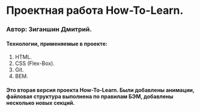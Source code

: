 # Проектная работа How-To-Learn. 
### Автор: Зиганшин Дмитрий. 
#### Технологии, применяемые в проекте:  
1. HTML.
2. CSS (Flex-Box).
3. Git.
4. BEM. 
#### Это вторая версия проекта How-To-Learn. Были добавлены анимации, файловая структура выполнена по правилам БЭМ, добавлены несколько новых секций.